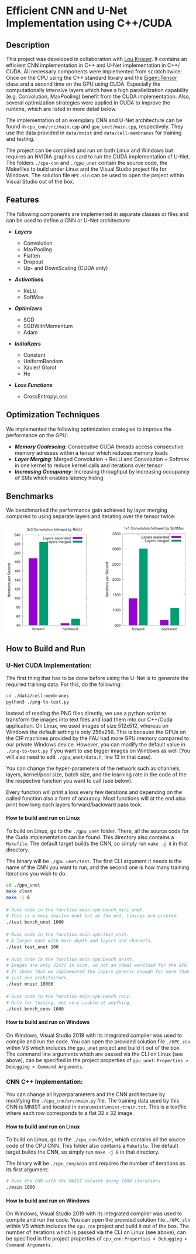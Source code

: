 
# Efficient CNN and U-Net Implementation using C++/CUDA
## Description
This project was developed in collaboration with [Lou Knauer](https://github.com/iamlouk). It contains an efficient CNN implementation in C++ and U-Net implementation in C++/ CUDA. All necessary components were implemented from scratch twice: Once on the CPU using the C++ standard library and the [Eigen::Tensor](https://eigen.tuxfamily.org/dox/unsupported/eigen_tensors.html) class and a second time on the GPU using CUDA. Especially the computationally intensive layers which  have a high parallelization capability (e.g. Convolution, MaxPooling) benefit from the CUDA implementation. Also, several optimization strategies were applied in CUDA to improve the runtime, which are listed in more detail below.

The implementation of an exemplary CNN and U-Net architecture can be found in `cpu_cnn/src/main.cpp` and `gpu_unet/main.cpp`, respectively. They use the data provided in `data/mnist` and `data/cell-membranes` for training and testing.

The project can be compiled and run on both Linux and Windows but requires an NVIDIA graphics card to run the CUDA implementation of U-Net. The folders `./cpu-cnn` and `./gpu_unet` contain the source code, the Makefiles to build under Linux and the Visual Studio project file for Windows. The solution file `HPC.sln` can be used to open the project within Visual Studio out of the box.

## Features
The following components are implemented in separate classes or files and can be used to define a CNN or U-Net architecture:

- ***Layers***
  - Convolution
  - MaxPooling
  - Flatten 
  - Dropout
  - Up- and DownScaling (CUDA only)
  

- ***Activations***
  - ReLU
  - SoftMax
  
- ***Optimizers***
  - SGD
  - SGDWithMomentum
  - Adam
  
- ***Initializers***
  - Constant
  - UniformRandom
  - Xavier/ Glorot
  - He 
  
- ***Loss Functions***
  - CrossEntropyLoss

## Optimization Techniques
We implemented the following optimization strategies to improve the performance on the GPU:
- ***Memory Coalescing***: Consecutive CUDA threads access consecutive memory adresses within a tensor which reduces memory loads
- ***Layer Merging***: Merged Convolution + ReLU and Convolution + Softmax in one kernel to reduce kernel calls and iterations over tensor
- ***Increasing Occupancy***: Increasing throughput by increasing occupancy of SMs which enables latency hiding

## Benchmarks
We benchmarked the performance gain achieved by layer merging compared to using separate layers and iterating over the tensor twice:


![Conv+ReLU](./benchmarks/ConvReLU.png) &nbsp;&nbsp;&nbsp;&nbsp;&nbsp;&nbsp;&nbsp;&nbsp; ![Conv+Softmax](./benchmarks/ConvSoftmax.png)

## How to Build and Run

### U-Net CUDA Implementation:

The first thing that has to be done before using the U-Net is to generate the
required training data. For this, do the following:

```sh
cd ./data/cell-membranes
python3 ./png-to-text.py
```

Instead of reading the PNG files directly, we use a python script to transform the images
into text files and load them into our C++/Cuda application. On Linux, we used
images of size 512x512, whereas on Windows the default setting is only 256x256. This is because the GPUs on the
CIP machines provided by the FAU had more GPU memory compared to our private Windows device.
However, you can modify the default value in `./png-to-text.py` if you want to use bigger images on Windows as well 
(You will also need to edit `./gpu_unet/data.h`, line 13 in that case).


You can change the hyper-parameters of the network such as channels, layers, kernel/pool size, batch size, 
and the learning rate in the code of the the respective function you want to call (see below).

Every function will print a loss every few iterations and depending on the called function also a form of accuracy.
Most functions will at the end also print how long each layers forward/backward pass took.

#### How to build and run on Linux
To build on Linux, go to the `./gpu_unet` folder. There, all the source code for the Cuda implementation
can be found. This directory also contains a `Makefile`. The default target builds the CNN,
so simply run `make -j 8` in that directory.

The binary will be `./gpu_unet/test`. The first CLI argument it needs is the name of the CNN you want to run,
and the second one is how many training iterations you wish to do.

```bash
cd ./gpu_unet
make clean
make -j 8

# Runs code in the function main.cpp:bench_mini_unet.
# This is a very shallow Unet but at the end, timings are printed.
./test bench_unet 1000

# Runs code in the function main.cpp:test_unet.
# A larger Unet with more depth and layers and channels.
./test test_unet 100

# Runs code in the function main.cpp:bench_mnist.
# Images are only 32x32 in size, so not an ideal workload for the GPU.
# It shows that we implemented the layers generic enough for more than
# just one architecture.
./test mnist 10000

# Runs code in the function main.cpp:bench_conv.
# Only for testing, not very usable at anything.
./test bench_conv 1000

```

#### How to build and run on Windows
On Windows, Visual Studio 2019 with its integrated compiler was used to compile and run the code.
You can open the provided solution file `./HPC.sln` within VS which includes the `gpu_unet` project 
and build it out of the box. The command line arguments which are passed via the CLI on Linux (see above),
can be specified in the project properties of `gpu_unet`: `Properties > Debugging > Command Arguments`.



### CNN C++ Implementation:

You can change all hyperparameters and the CNN architecture by modifying the
`./cpu_cnn/src/main.py` file.
The training data used by this CNN is MNIST and located in `data\mnist\mnist-train.txt`.
This is a textfile where each row corresponds to a flat 32 x 32 image.

#### How to build and run on Linux
To build on Linux, go to the `./cpu_cnn` folder, which contains all the source code of the CPU CNN.
This folder also contains a `Makefile`. The default target builds the CNN,
so simply run `make -j 8` in that directory.

The binary will be `./cpu_cnn/main` and requires the number of iterations as its first argument:
```bash
# Runs the CNN with the MNIST dataset doing 1000 iterations
./main 1000
```


#### How to build and run on Windows
On Windows, Visual Studio 2019 with its integrated compiler was used to compile and run the code.
You can open the provided solution file `./HPC.sln` within VS which includes the `cpu_cnn` project
and build it out of the box. The number of iterations which is passed via the CLI on Linux (see above),
can be specified in the project properties of `cpu_cnn`: `Properties > Debugging > Command Arguments`.
